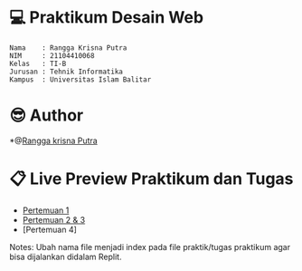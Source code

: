 #  💻 Praktikum Desain Web

	Nama    : Rangga Krisna Putra 
	NIM     : 21104410068
	Kelas   : TI-B
	Jurusan : Tehnik Informatika
	Kampus  : Universitas Islam Balitar
	
# 😎 Author

*@[Rangga krisna Putra](https://github.com/numbernine-09)
	
# 📋 Live Preview Praktikum dan Tugas

* [Pertemuan 1](https://replit.com/@Rangga-KrisnaKr/Pertemuan1)
* [Pertemuan 2 & 3](https://replit.com/@Rangga-KrisnaKr/Pertemuan2and3)
* [Pertemuan 4]

Notes: Ubah nama file menjadi index pada file praktik/tugas praktikum agar bisa dijalankan didalam Replit.
